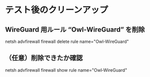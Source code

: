 # テスト後のクリーンアップ
## WireGuard 用ルール “Owl‑WireGuard” を削除
netsh advfirewall firewall delete rule name="Owl‑WireGuard"

## （任意）削除できたか確認
netsh advfirewall firewall show rule name="Owl‑WireGuard"
